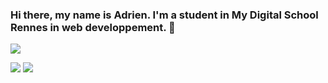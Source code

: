 ### Hi there, my name is Adrien. I'm a student in My Digital School Rennes in web developpement. 👋

![](http://github-profile-summary-cards.vercel.app/api/cards/profile-details?username=Herissflamm&theme=date_night)

![](http://github-profile-summary-cards.vercel.app/api/cards/stats?username=Herissflamm&theme=date_night)
![](http://github-profile-summary-cards.vercel.app/api/cards/productive-time?username=Herissflamm&theme=date_night&utcOffset=8)

<!--
**Herissflamm/Herissflamm** is a ✨ _special_ ✨ repository because its `README.md` (this file) appears on your GitHub profile.

Here are some ideas to get you started:

- 🔭 I’m currently working on ...
- 🌱 I’m currently learning ...
- 👯 I’m looking to collaborate on ...
- 🤔 I’m looking for help with ...
- 💬 Ask me about ...
- 📫 How to reach me: ...
- 😄 Pronouns: ...
- ⚡ Fun fact: ...
-->
